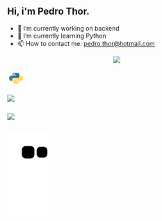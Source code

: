 ## Hi, i'm Pedro Thor.
- 🔭 I’m currently working on backend
- 🌱 I’m currently learning Python
- 📫 How to contact me: pedro.thor@hotmail.com

<div align="center">
  <a href="https://github.com/pedrothor">
  <img height="180em" src="https://github-readme-stats.vercel.app/api?username=pedrothor&show_icons=true&theme=highcontrast&include_all_commits=true&count_private=true"/>
    </div>
<div style="display: inline_block"><br>
    <img align="center" alt="Rafa-Python" height="30" width="40" src="https://raw.githubusercontent.com/devicons/devicon/master/icons/python/python-original.svg">
  
  ###
  
  <a href = "mailto:contatopedro.thor@hotmail.com"><img src="https://img.shields.io/badge/-hotmail-%23333?style=for-the-badge&logo=gmail&logoColor=white" target="_blank"></a>
</div>
  
  ###
  
   <a href = "[mailto:contatopedro.thor@hotmail.com](https://www.linkedin.com/in/pedro-thor-50ba91200/)"><img src="[https://img.shields.io/badge/-hotmail-%23333?style=for-the-badge&logo=gmail&logoColor=white](https://img.shields.io/badge/-linkedin-%23333?style=for-the-badge&logo=gmail&logoColor=white)" target="_blank"></a>
  
  ###
 
<div>
  
![Snake animation](https://github.com/rafaballerini/rafaballerini/blob/output/github-contribution-grid-snake.svg)
 
</div>
